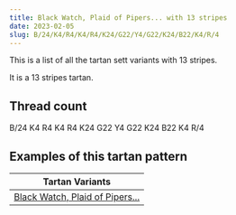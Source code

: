 ```yaml
---
title: Black Watch, Plaid of Pipers... with 13 stripes
date: 2023-02-05
slug: B/24/K4/R4/K4/R4/K24/G22/Y4/G22/K24/B22/K4/R/4
---
```

This is a list of all the tartan sett variants with 13 stripes.

It is a 13 stripes tartan.


## Thread count
B/24 K4 R4 K4 R4 K24 G22 Y4 G22 K24 B22 K4 R/4

## Examples of this tartan pattern

| Tartan Variants |
|---------------|
| [Black Watch, Plaid of Pipers...](/variants/b/24/k4/r4/k4/r4/k24/g22/y4/g22/k24/b22/k4/r/4-b304080-g008000-k000000-rc00000-yf0c000)||
